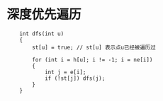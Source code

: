 # 深度优先遍历
		int dfs(int u)
		{
			st[u] = true; // st[u] 表示点u已经被遍历过
	
			for (int i = h[u]; i != -1; i = ne[i])
			{
				int j = e[i];
				if (!st[j]) dfs(j);
			}
		}